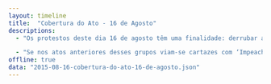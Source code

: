 ```yaml
---
layout: timeline
title:  "Cobertura do Ato - 16 de Agosto"
descriptions:
  - "Os protestos deste dia 16 de agosto têm uma finalidade: derrubar a presidenta Dilma Rousseff, seja por “impeachment, cassação ou renúncia”, como definem os Revoltados Online. Estes, junto com o Movimento Brasil Livre (MBL), Vem Pra Rua e diversos canais de TV, rádio, jornais e revistas pelo país, convocam a manifestação."

  - "Se nos atos anteriores desses grupos viam-se cartazes com ‘Impeachment Já’, Fora Dilma e PT’, ‘Chega de doutrinação marxista, basta de Paulo Freire’, ‘Intervenção militar Já’...  O que esperar dos protestos deste domingo?"
offline: true
data: "2015-08-16-cobertura-do-ato-16-de-agosto.json"
---
```

